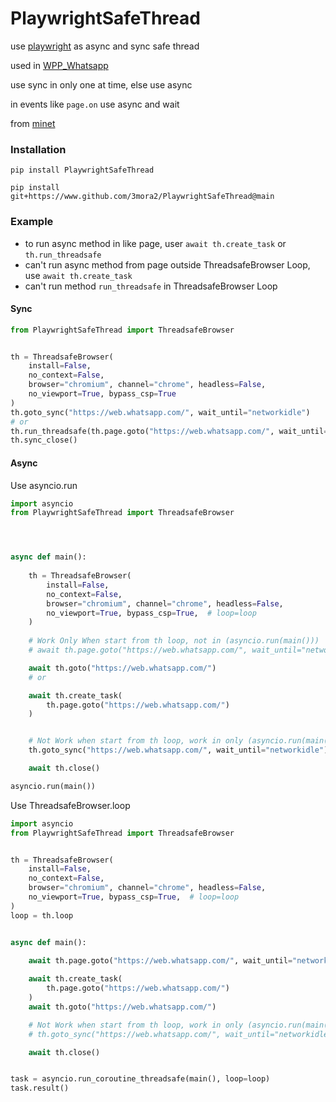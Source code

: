 # PlaywrightSafeThread
use [playwright](https://github.com/microsoft/playwright-python) as async and sync safe thread

used in [WPP_Whatsapp](https://github.com/3mora2/WPP_Whatsapp)

use sync in only one at time, else use async

in events like `page.on` use async and wait

from [minet](https://github.com/medialab/minet/blob/master/minet/browser/threadsafe_browser.py)

### Installation
```
pip install PlaywrightSafeThread
```
```
pip install git+https://www.github.com/3mora2/PlaywrightSafeThread@main
```



### Example

- to run async method in like page, user `await th.create_task` or `th.run_threadsafe`
- can't run async method from page outside ThreadsafeBrowser Loop, use `await th.create_task`
- can't run method `run_threadsafe` in ThreadsafeBrowser Loop

#### Sync

```python
from PlaywrightSafeThread import ThreadsafeBrowser


th = ThreadsafeBrowser(
    install=False,
    no_context=False,
    browser="chromium", channel="chrome", headless=False,
    no_viewport=True, bypass_csp=True
)
th.goto_sync("https://web.whatsapp.com/", wait_until="networkidle")
# or
th.run_threadsafe(th.page.goto("https://web.whatsapp.com/", wait_until="networkidle"))
th.sync_close()
```

#### Async

Use asyncio.run
```python
import asyncio
from PlaywrightSafeThread import ThreadsafeBrowser




async def main():
    
    th = ThreadsafeBrowser(
        install=False,
        no_context=False,
        browser="chromium", channel="chrome", headless=False,
        no_viewport=True, bypass_csp=True,  # loop=loop
    )
    
    # Work Only When start from th loop, not in (asyncio.run(main()))
    # await th.page.goto("https://web.whatsapp.com/", wait_until="networkidle")

    await th.goto("https://web.whatsapp.com/")
    # or 

    await th.create_task(
        th.page.goto("https://web.whatsapp.com/")
    )


    # Not Work when start from th loop, work in only (asyncio.run(main()))
    th.goto_sync("https://web.whatsapp.com/", wait_until="networkidle")

    await th.close()

asyncio.run(main())
```

Use ThreadsafeBrowser.loop
```python
import asyncio
from PlaywrightSafeThread import ThreadsafeBrowser


th = ThreadsafeBrowser(
    install=False,
    no_context=False,
    browser="chromium", channel="chrome", headless=False,
    no_viewport=True, bypass_csp=True,  # loop=loop
)
loop = th.loop


async def main():
    
    await th.page.goto("https://web.whatsapp.com/", wait_until="networkidle")

    await th.create_task(
        th.page.goto("https://web.whatsapp.com/")
    )
    await th.goto("https://web.whatsapp.com/")

    # Not Work when start from th loop, work in only (asyncio.run(main()))
    # th.goto_sync("https://web.whatsapp.com/", wait_until="networkidle")

    await th.close()


task = asyncio.run_coroutine_threadsafe(main(), loop=loop)
task.result()
```